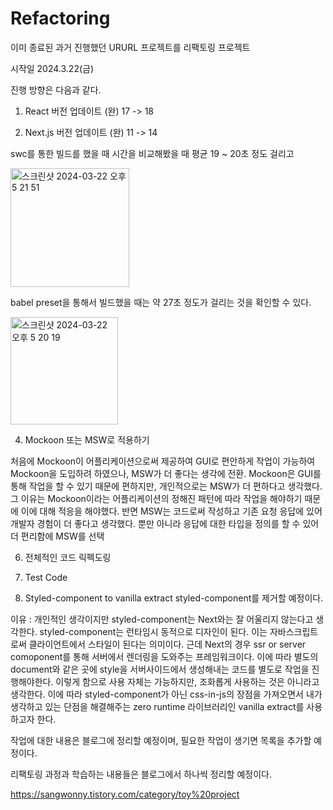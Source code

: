 # Refactoring

이미 종료된 과거 진행했던 URURL 프로젝트를 리팩토링 프로젝트

시작일 2024.3.22(금)


진행 방향은 다음과 같다.

1. React 버전 업데이트 (완)
17 -> 18

2. Next.js 버전 업데이트 (완)
11 -> 14

swc를 통한 빌드를 했을 때 시간을 비교해봤을 때 
평균 19 ~ 20초 정도 걸리고

<img width="190" alt="스크린샷 2024-03-22 오후 5 21 51" src="https://github.com/SangWonyy/ururl-refactoring/assets/47518178/6dc0a101-fe93-493c-9dae-912489e28ba9">

babel preset을 통해서 빌드했을 때는 약 27초 정도가 걸리는 것을 확인할 수 있다.

<img width="172" alt="스크린샷 2024-03-22 오후 5 20 19" src="https://github.com/SangWonyy/ururl-refactoring/assets/47518178/7adb66ab-930d-41e8-86dd-288572810c72">


4. Mockoon 또는 MSW로 적용하기
   
처음에 Mockoon이 어플리케이션으로써 제공하여 GUI로 편안하게 작업이 가능하여 Mockoon을 도입하려 하였으나,
MSW가 더 좋다는 생각에 전환.
Mockoon은 GUI를 통해 작업을 할 수 있기 때문에 편하지만, 개인적으로는 MSW가 더 편하다고 생각했다.
그 이유는 Mockoon이라는 어플리케이션의 정해진 패턴에 따라 작업을 해야하기 때문에 이에 대해 적응을 해야했다. 반면 MSW는 코드로써 작성하고 기존 요청 응답에 있어 개발자 경험이 더 좋다고 생각했다. 뿐만 아니라 응답에 대한 타입을 정의를 할 수 있어 더 편리함에 MSW를 선택


6. 전체적인 코드 릭펙도링

7. Test Code

8. Styled-component to vanilla extract
styled-component를 제거할 예정이다.

이유 : 개인적인 생각이지만 styled-component는 Next와는 잘 어울리지 않는다고 생각한다.
styled-component는 런타임시 동적으로 디자인이 된다. 이는 자바스크립트로써 클라이언트에서 스타일이 된다는 의미이다. 근데 Next의 경우 ssr or server comoponent를 통해 서버에서 렌더링을 도와주는 프레임워크이다.
이에 따라 별도의 document와 같은 곳에 style을 서버사이드에서 생성해내는 코드를 별도로 작업을 진행해야한다. 이렇게 함으로 사용 자체는 가능하지만, 조화롭게 사용하는 것은 아니라고 생각한다.
이에 따라 styled-component가 아닌 css-in-js의 장점을 가져오면서 내가 생각하고 있는 단점을 해결해주는 zero runtime 라이브러리인 vanilla extract를 사용하고자 한다. 

작업에 대한 내용은 블로그에 정리할 예정이며, 필요한 작업이 생기면 목록을 추가할 예정이다.

리팩토링 과정과 학습하는 내용들은 블로그에서 하나씩 정리할 예정이다.

https://sangwonny.tistory.com/category/toy%20project
